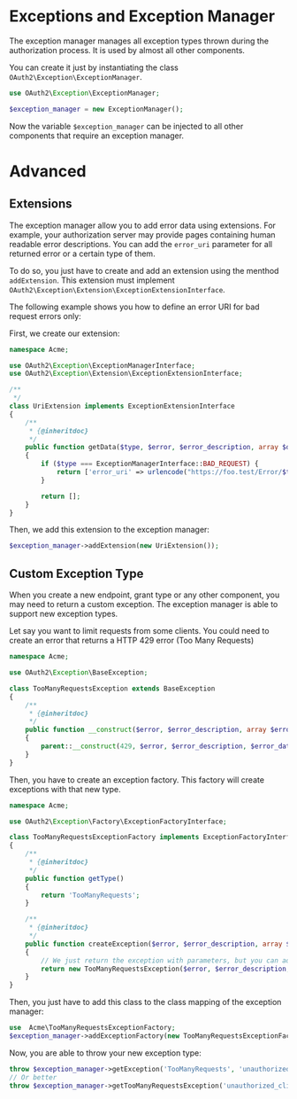 Exceptions and Exception Manager
================================

The exception manager manages all exception types thrown during the authorization process.
It is used by almost all other components.

You can create it just by instantiating the class `OAuth2\Exception\ExceptionManager`.

```php
use OAuth2\Exception\ExceptionManager;

$exception_manager = new ExceptionManager();
```

Now the variable `$exception_manager` can be injected to all other components that require an exception manager.

# Advanced

## Extensions

The exception manager allow you to add error data using extensions.
For example, your authorization server may provide pages containing human readable error descriptions.
You can add the `error_uri` parameter for all returned error or a certain type of them.

To do so, you just have to create and add an extension using the menthod `addExtension`.
This extension must implement `OAuth2\Exception\Extension\ExceptionExtensionInterface`.

The following example shows you how to define an error URI for bad request errors only:

First, we create our extension:

```php
namespace Acme;

use OAuth2\Exception\ExceptionManagerInterface;
use OAuth2\Exception\Extension\ExceptionExtensionInterface;

/**
 */
class UriExtension implements ExceptionExtensionInterface
{
    /**
     * {@inheritdoc}
     */
    public function getData($type, $error, $error_description, array $data)
    {
        if ($type === ExceptionManagerInterface::BAD_REQUEST) {
            return ['error_uri' => urlencode("https://foo.test/Error/$type/$error")];
        }

        return [];
    }
}
```

Then, we add this extension to the exception manager:

```php
$exception_manager->addExtension(new UriExtension());
```

## Custom Exception Type

When you create a new endpoint, grant type or any other component, you may need to return a custom exception.
The exception manager is able to support new exception types.

Let say you want to limit requests from some clients. You could need to create an error that returns a HTTP 429 error (Too Many Requests)

```php
namespace Acme;

use OAuth2\Exception\BaseException;

class TooManyRequestsException extends BaseException
{
    /**
     * {@inheritdoc}
     */
    public function __construct($error, $error_description, array $error_data, array $data])
    {
        parent::__construct(429, $error, $error_description, $error_data, $data);
    }
}
```

Then, you have to create an exception factory. This factory will create exceptions with that new type.

```php
namespace Acme;

use OAuth2\Exception\Factory\ExceptionFactoryInterface;

class TooManyRequestsExceptionFactory implements ExceptionFactoryInterface
{
    /**
     * {@inheritdoc}
     */
    public function getType()
    {
        return 'TooManyRequests';
    }

    /**
     * {@inheritdoc}
     */
    public function createException($error, $error_description, array $error_data, array $data)
    {
        // We just return the exception with parameters, but you can add all your application logic here.
        return new TooManyRequestsException($error, $error_description, $error_data, $data);
    }
}
```

Then, you just have to add this class to the class mapping of the exception manager:

```php
use  Acme\TooManyRequestsExceptionFactory;
$exception_manager->addExceptionFactory(new TooManyRequestsExceptionFactory());
```

Now, you are able to throw your new exception type:

```php
throw $exception_manager->getException('TooManyRequests', 'unauthorized_client', 'Only 300 requests/day');
// Or better
throw $exception_manager->getTooManyRequestsException('unauthorized_client', 'Only 300 requests/day');
```
